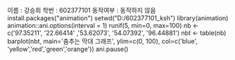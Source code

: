 이름 : 강승희
학번 : 602377101
동작여부 : 동작하지 않음
install.packages("animation")
setwd("D:/602377101_ksh")
library(animation)
animation::ani.options(interval = 1)
runif(5, min=0, max=100)
nb <-c('97.35211', '22.66414' ,'53.62073', '54.07392', '96.44881')
nbt <- table(nb)
barplot(nbt, main='춤추는 막대 그래프',
        ylim=c(0, 100),
        col=c('blue', 'yellow','red','green','orange'))
ani.pause()